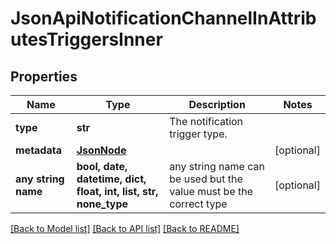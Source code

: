 # JsonApiNotificationChannelInAttributesTriggersInner


## Properties
Name | Type | Description | Notes
------------ | ------------- | ------------- | -------------
**type** | **str** | The notification trigger type. | 
**metadata** | [**JsonNode**](JsonNode.md) |  | [optional] 
**any string name** | **bool, date, datetime, dict, float, int, list, str, none_type** | any string name can be used but the value must be the correct type | [optional]

[[Back to Model list]](../README.md#documentation-for-models) [[Back to API list]](../README.md#documentation-for-api-endpoints) [[Back to README]](../README.md)


